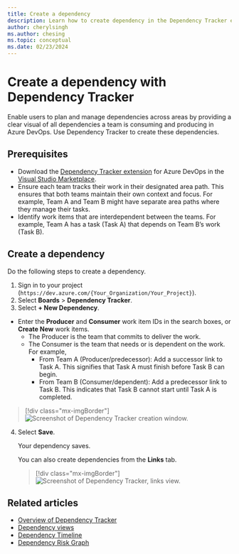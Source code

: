 ```yaml
---
title: Create a dependency
description: Learn how to create dependency in the Dependency Tracker extension for Azure DevOps.
author: cherylsingh
ms.author: chesing
ms.topic: conceptual
ms.date: 02/23/2024
---
```


# Create a dependency with Dependency Tracker

Enable users to plan and manage dependencies across areas by providing a clear visual of all dependencies a team is consuming and producing in Azure DevOps. Use Dependency Tracker to create these dependencies.

## Prerequisites
- Download the [Dependency Tracker extension](https://marketplace.visualstudio.com/items?itemName=ms-eswm.dependencytracker) for Azure DevOps in the [Visual Studio Marketplace](https://marketplace.visualstudio.com/).
- Ensure each team tracks their work in their designated area path. This ensures that both teams maintain their own context and focus. For example, Team A and Team B might have separate area paths where they manage their tasks.
- Identify work items that are interdependent between the teams. For example, Team A has a task (Task A) that depends on Team B’s work (Task B).

## Create a dependency
Do the following steps to create a dependency.

1. Sign in to your project (```https://dev.azure.com/{Your_Organization/Your_Project}```).
2. Select **Boards** > **Dependency Tracker**.
3. Select **+ New Dependency**.
  - Enter the **Producer** and **Consumer** work item IDs in the search boxes, or **Create New** work items.
    - The Producer is the team that commits to deliver the work. 
    - The Consumer is the team that needs or is dependent on the work.
      For example,
      - From Team A (Producer/predecessor): Add a successor link to Task A. This signifies that Task A must finish before Task B can begin.
      - From Team B (Consumer/dependent): Add a predecessor link to Task B. This indicates that Task B cannot start until Task A is completed.

  > [!div class="mx-imgBorder"]  
  > ![Screenshot of Dependency Tracker creation window.](../images/Easy-Button.png)

4. Select **Save**.

   Your dependency saves.

   You can also create dependencies from the **Links** tab.

   > [!div class="mx-imgBorder"]  
   > ![Screenshot of Dependency Tracker, links view.](../images/Links-View.png)

## Related articles

- [Overview of Dependency Tracker](overview.md)
- [Dependency views](dependency-views.md)
- [Dependency Timeline](timeline.md)
- [Dependency Risk Graph](risk-graph)

